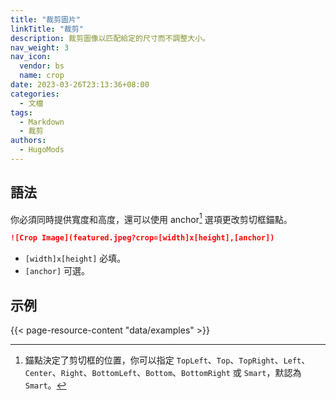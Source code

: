 ```yaml
---
title: "裁剪圖片"
linkTitle: "裁剪"
description: 裁剪圖像以匹配給定的尺寸而不調整大小。
nav_weight: 3
nav_icon:
  vendor: bs
  name: crop
date: 2023-03-26T23:13:36+08:00
categories:
  - 文檔
tags:
  - Markdown
  - 裁剪
authors:
  - HugoMods
---
```


## 語法

你必須同時提供寬度和高度，還可以使用 anchor[^1] 選項更改剪切框錨點。

```markdown
![Crop Image](featured.jpeg?crop=[width]x[height],[anchor])
```

- `[width]x[height]` 必填。
- `[anchor]` 可選。

[^1]: 錨點決定了剪切框的位置，你可以指定 `TopLeft`、`Top`、`TopRight`、`Left`、`Center`、`Right`、`BottomLeft`、`Bottom`、`BottomRight` 或 `Smart`，默認為 `Smart`。

## 示例

{{< page-resource-content "data/examples" >}}
